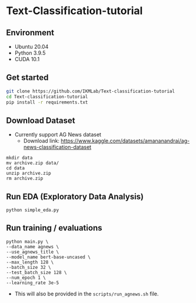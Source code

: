 # Text-Classification-tutorial

## Environment
- Ubuntu 20.04
- Python 3.9.5
- CUDA 10.1

## Get started
```bash
git clone https://github.com/IKMLab/Text-classification-tutorial
cd Text-classification-tutorial
pip install -r requirements.txt
```

## Download Dataset
- Currently support AG News dataset
    - Download link: https://www.kaggle.com/datasets/amananandrai/ag-news-classification-dataset
```
mkdir data
mv archive.zip data/
cd data
unzip archive.zip
rm archive.zip
```

## Run EDA (Exploratory Data Analysis)
```
python simple_eda.py
```

## Run training / evaluations
```
python main.py \
--data_name agnews \
--use_agnews_title \
--model_name bert-base-uncased \
--max_length 128 \
--batch_size 32 \
--test_batch_size 128 \
--num_epoch 1 \
--learning_rate 3e-5
```
- This will also be provided in the `scripts/run_agnews.sh` file.